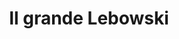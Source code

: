 ---
layout: post
title: Il grande Lebowski
director: Joel Cohen
year: 1998
cover: https://images.mubicdn.net/images/film/320/cache-47561-1578575376/image-w1280.jpg
imdb_id: tt0118715
---